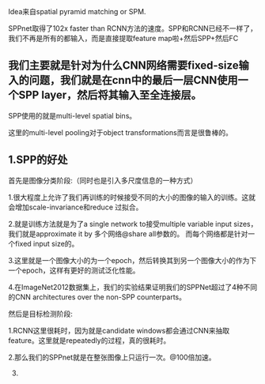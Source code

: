 Idea来自spatial pyramid matching or SPM.

SPPnet取得了102x faster than RCNN方法的速度。SPP和RCNN已经不一样了，我们不再是所有的都输入，而是直接提取feature map啦+然后SPP+然后FC

## 我们主要就是针对为什么CNN网络需要fixed-size输入的问题，我们就是在cnn中的最后一层CNN使用一个SPP layer，然后将其输入至全连接层。
SPP使用的就是multi-level spatial bins。

这里的multi-level pooling对于object transformations而言是很鲁棒的。

## 1.SPP的好处

首先是图像分类阶段:（同时也是引入多尺度信息的一种方式）

1.很大程度上允许了我们再训练的时候接受不同的大小的图像的输入的训练。这就会增加scale-invariance和reduce 过拟合。

2.就是训练方法就是为了a single network to接受multiple variable input sizes，我们就是approximate it by 多个网络@share all参数的。
而每个网络都是针对一个fixed input size的。

3.这里就是一个图像大小的为一个epoch，然后转换其到另一个图像大小的作为下一个epoch，这样有更好的测试泛化性能。

4.在ImageNet2012数据集上，我们的实验结果证明我们的SPPNet超过了4种不同的CNN architectures over the non-SPP counterparts。

然后是目标检测阶段: 

1.RCNN这里很耗时，因为就是candidate windows都会通过CNN来抽取feature。这里就是repeatedly的过程，真的很耗时。

2.那么我们的SPPnet就是在整张图像上只运行一次。@100倍加速。

3.
